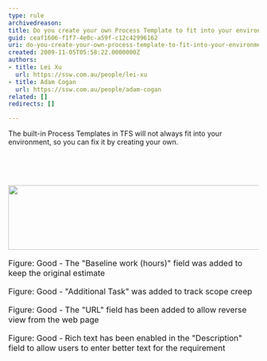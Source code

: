 ```yaml
---
type: rule
archivedreason: 
title: Do you create your own Process Template to fit into your environment?
guid: ceaf1606-f1f7-4e0c-a59f-c12c42996162
uri: do-you-create-your-own-process-template-to-fit-into-your-environment
created: 2009-11-05T05:58:22.0000000Z
authors:
- title: Lei Xu
  url: https://ssw.com.au/people/lei-xu
- title: Adam Cogan
  url: https://ssw.com.au/people/adam-cogan
related: []
redirects: []

---
```



The built-in Process Templates in TFS will not always fit into your environment, so you&#160;can fix it by creating your own. <br>
<br>

<br><excerpt class='endintro'></excerpt><br>

  <img width="592" height="130" class="ms-rteCustom-ImageArea" src="/Management/RulestoBetterWorkItems/PublishingImages/SSWAgile-Baseline-1.jpg" alt="" />&#160;<br>
<font class="ms-rteCustom-FigureGood" size="+0">Figure&#58; Good - The &quot;Baseline work (hours)&quot; field was added to keep the original estimate</font><br>
<br>
<img class="ms-rteCustom-ImageArea" src="/Management/RulestoBetterWorkItems/PublishingImages/SSWAgile-Additional.jpg" alt="" /><br>
<font class="ms-rteCustom-FigureGood" size="+0">Figure&#58; Good - &quot;Additional Task&quot; was added to track scope creep</font><br>
<br>
<img class="ms-rteCustom-ImageArea" src="/Management/RulestoBetterWorkItems/PublishingImages/SSWAgile-URL.jpg" alt="" /><br>
<font class="ms-rteCustom-FigureGood" size="+0">Figure&#58; Good -&#160;The &quot;URL&quot; field has been added to allow reverse view from the web page</font><br>
<br>
<img class="ms-rteCustom-ImageArea" src="/Management/RulestoBetterWorkItems/PublishingImages/SSWAgile-RichText.jpg" alt="" /><br>
<font class="ms-rteCustom-FigureGood" size="+0">Figure&#58; Good - Rich text has been enabled in the &quot;Description&quot; field to allow users to enter better text for the requirement</font><br>
<br>
<br>
<br>
<br>
<br>



